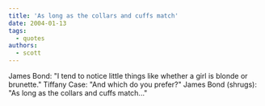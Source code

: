 ```yaml
---
title: 'As long as the collars and cuffs match'
date: 2004-01-13
tags:
  - quotes
authors:
  - scott
---
```


James Bond: "I tend to notice little things like whether a girl is blonde or brunette."
Tiffany Case: "And which do you prefer?"
James Bond (shrugs): "As long as the collars and cuffs match..."
